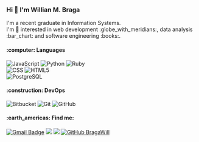 
<h3>Hi 👋 I'm Willian M. Braga</h3>

<p>I'm a recent graduate in Information Systems.<br>I'm 👀 interested in web development :globe_with_meridians:, data analysis :bar_chart: and software engineering :books:.</p>

<h4>:computer: Languages</h4>

  ![JavaScript](https://img.shields.io/badge/-JavaScript-333333?style=flat&logo=javascript)
  ![Python](https://img.shields.io/badge/Python-333333?style=flat&logo=python)
  ![Ruby](https://img.shields.io/badge/Ruby-333333?style=flat&logo=ruby&logoColor=red)
  <br>
  ![CSS](https://img.shields.io/badge/-CSS-333333?style=flat&logo=CSS3&logoColor=1572B6)
  ![HTML5](https://img.shields.io/badge/-HTML5-333333?style=flat&logo=HTML5)
  <br>
  ![PostgreSQL](https://img.shields.io/badge/-PostgreSQL-333333?style=flat&logo=postgresql&logoColor=white)

<h4>:construction: DevOps</h4>

  ![Bitbucket](https://img.shields.io/badge/-Bitbucket-333333?style=flat&logo=bitbucket)
  ![Git](https://img.shields.io/badge/-Git-333333?style=flat&logo=git)
  ![GitHub](https://img.shields.io/badge/-GitHub-333333?style=flat&logo=github)

<h4>:earth_americas: Find me:</h4>

[![Gmail Badge](https://img.shields.io/badge/-marotzk@gmail.com-333333?style=flat&logo=Gmail&logoColor=red&link=mailto:marotzk@gmail.com)](mailto:marotzk@gmail.com)
[<img src="https://img.shields.io/badge/twitter-%231DA1F2.svg?&style=flat&logo=twitter&logoColor=white" />](https://twitter.com/braga_willtzk) 
[<img src="https://img.shields.io/badge/linkedin-%230077B5.svg?&style=flat&logo=linkedin&logoColor=white" />](https://www.linkedin.com/in/marotzk/)
[![GitHub BragaWill]( https://img.shields.io/github/followers/BragaWill?label=follow&style=social)](https://github.com/bragawill)
